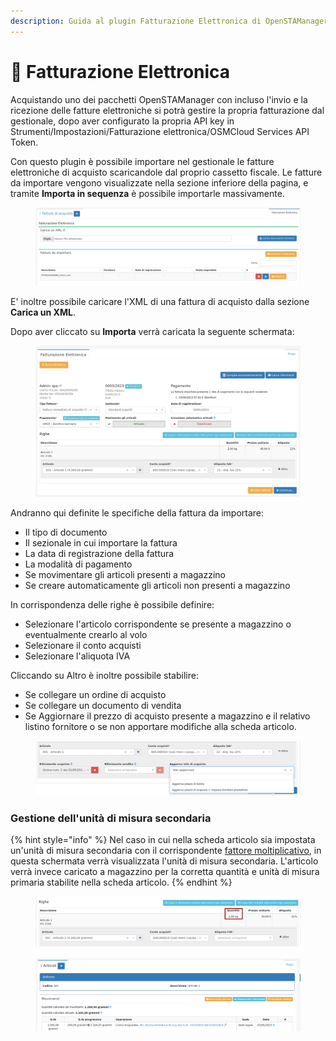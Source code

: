 ```yaml
---
description: Guida al plugin Fatturazione Elettronica di OpenSTAManager.
---
```


# 📑 Fatturazione Elettronica

Acquistando uno dei pacchetti OpenSTAManager con incluso l'invio e la ricezione delle fatture elettroniche si potrà gestire la propria fatturazione dal gestionale, dopo aver configurato la propria API key in Strumenti/Impostazioni/Fatturazione elettronica/OSMCloud Services API Token.

Con questo plugin è possibile importare nel gestionale le fatture elettroniche di acquisto scaricandole dal proprio cassetto fiscale. Le fatture da importare vengono visualizzate nella sezione inferiore della pagina, e tramite **Importa in sequenza** è possibile importarle massivamente.

<figure><img src="../../../../.gitbook/assets/immagine (26) (2).png" alt=""><figcaption></figcaption></figure>

E' inoltre possibile caricare l'XML di una fattura di acquisto dalla sezione **Carica un XML**.

Dopo aver cliccato su **Importa** verrà caricata la seguente schermata:

<figure><img src="../../../../.gitbook/assets/immagine (6) (3).png" alt=""><figcaption></figcaption></figure>

Andranno qui definite le specifiche della fattura da importare:

* Il tipo di documento
* Il sezionale in cui importare la fattura
* La data di registrazione della fattura
* La modalità di pagamento
* Se movimentare gli articoli presenti a magazzino
* Se creare automaticamente gli articoli non presenti a magazzino

In corrispondenza delle righe è possibile definire:

* Selezionare l'articolo corrispondente se presente a magazzino o eventualmente crearlo al volo
* Selezionare il conto acquisti
* Selezionare l'aliquota IVA

Cliccando su Altro è inoltre possibile stabilire:

* Se collegare un ordine di acquisto
* Se collegare un documento di vendita
* Se Aggiornare il prezzo di acquisto presente a magazzino e il relativo listino fornitore o se non apportare modifiche alla scheda articolo.

<figure><img src="../../../../.gitbook/assets/immagine (30).png" alt=""><figcaption></figcaption></figure>

### Gestione dell'unità di misura secondaria

{% hint style="info" %}
Nel caso in cui nella scheda articolo sia impostata un'unità di misura secondaria con il corrispondente [fattore moltiplicativo](https://docs.openstamanager.com/v/2.4.44/openstamanager/modules/magazzino/articoli-1#fattore-moltiplicativo), in questa schermata verrà visualizzata l'unità di misura secondaria. L'articolo verrà invece caricato a magazzino per la corretta quantità e unità di misura primaria stabilite nella scheda articolo.
{% endhint %}

<figure><img src="../../../../.gitbook/assets/immagine (3).png" alt=""><figcaption></figcaption></figure>

<figure><img src="../../../../.gitbook/assets/immagine (28).png" alt=""><figcaption></figcaption></figure>

